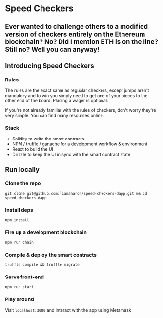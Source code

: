 # Speed Checkers

## Ever wanted to challenge others to a modified version of checkers entirely on the Ethereum blockchain? No? Did I mention ETH is on the line? Still no? Well you can anyway!

## Introducing Speed Checkers

### Rules

The rules are the exact same as regualar checkers, except jumps aren't mandatory and to win you simply need to get one of your pieces to the other end of the board. Placing a wager is optional.

If you're not already familiar with the rules of checkers, don't worry they're very simple. You can find many resourses online.

### Stack

* Solidity to write the smart contracts
* NPM / truffle / ganache for a development workflow & environment
* React to build the UI 
* Drizzle to keep the UI in sync with the smart contract state

## Run locally

### Clone the repo

`git clone git@github.com:liamaharon/speed-checkers-dapp.git && cd speed-checkers-dapp`

### Install deps

`npm install`

### Fire up a development blockchain

`npm run chain`

### Compile & deploy the smart contracts

`truffle compile && truffle migrate`

### Serve front-end

`npm run start`

### Play around

Visit `localhost:3000` and interact with the app using Metamask
